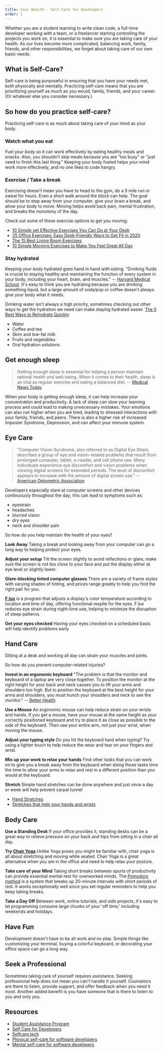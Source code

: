 ```yaml
---
title: Your Health - Self-Care for Developers
order: 1
---
```


Whether you are a student learning to write clean code, a full-time developer working with a team, or a freelancer starting controlling the projects you work on, it is essential to make sure you are taking care of your health. As our lives become more complicated, balancing work, family, friends, and other responsibilities, we forget about taking care of our own basic needs.

## What is Self-Care?

Self-care is being purposeful in ensuring that you have your needs met, both physically and mentally. Practicing self-care means that you are prioritizing yourself as much as you would, family, friends, and your career. (Or whatever else you consider necessary.)

## So how do you practice self-care?

Practicing self-care is as much about taking care of your mind as your body. 

 ### Watch what you eat
Fuel your body so it can work effectively by eating healthy meals and snacks. Also, you shouldn't skip meals because you are "too busy" or "just need to finish this last thing."  Keeping your body fueled helps your mind work more effectively, and no one likes to code hangry.

### Exercise / Take a break
Exercising doesn't mean you have to head to the gym, do a 5 mile run or sweat for hours. Even a short walk around the block can help. The goal should be to step away from your computer, give your brain a break, and allow your body to move. Moving helps avoid back pain, mental frustration, and breaks the monotony of the day.

Check out some of these exercise options to get you moving:
- [10 Simple yet Effective Exercises You Can Do at Your Desk](https://www.tinypulse.com/blog/sk-desk-exercises)
- [25 Office Exercises: Easy Desk-Friendly Ways to Get Fit in 2020](https://snacknation.com/blog/office-exercises/)
- [The 15 Best Living Room Exercises](https://www.fatherly.com/health-science/easy-workout-quick-workout/)
- [10 Simple Morning Exercises to Make You Feel Great All Day](https://www.lifehack.org/articles/lifestyle/10-simple-morning-exercises-that-will-make-you-feel-great-all-day.html)

### Stay hydrated
Keeping your body hydrated goes hand in hand with eating. "Drinking fluids is crucial to staying healthy and maintaining the function of every system in your body, including your heart, brain, and muscles." -- [Harvard Medical School](https://www.health.harvard.edu/staying-healthy/the-importance-of-staying-hydrated). It's easy to think you are hydrating because you are drinking something liquid, but a large amount of soda/pop or coffee doesn't always give your body what it needs.

Drinking water isn't always a high priority, sometimes checking out other ways to get the hydration we need can make staying hydrated easier. [The 5 Best Ways to Rehydrate Quickly](https://www.healthline.com/nutrition/how-to-rehydrate):
- Water
- Coffee and tea
- Skim and low-fat milk
- Fruits and vegetables
- Oral hydration solutions

## Get enough sleep
> Getting enough sleep is essential for helping a person maintain optimal health and well-being. When it comes to their health, sleep is as vital as regular exercise and eating a balanced diet. -- [Medical News Today](https://www.medicalnewstoday.com/articles/325353)

When your body is getting enough sleep, it can help increase your concentration and productivity. A lack of sleep can slow your learning process and could lead to making unnecessary mistakes. Your emotions can also run higher when you are tired, leading to stressed interactions with your family, friends, and peers. There is also a higher risk of increased Imposter Syndrome, Depression, and can affect your immune system.

## Eye Care
> "Computer Vision Syndrome, also referred to as Digital Eye Strain, describes a group of eye and vision-related problems that result from prolonged computer, tablet, e-reader, and cell phone use. Many individuals experience eye discomfort and vision problems when viewing digital screens for extended periods. The level of discomfort appears to increase with the amount of digital screen use." -- [American Optometric Association](https://www.aoa.org/patients-and-public/caring-for-your-vision/protecting-your-vision/computer-vision-syndrome)

Developers especially stare at computer screens and other devices continuously throughout the day; this can lead to symptoms such as:
- eyestrain
- headaches
- blurred vision
- dry eyes
- neck and shoulder pain

So how do you help maintain the health of your eyes?

**Look Away** Taking a break and looking away from your computer can go a long way to helping protect your eyes. 

**Adjust your setup** Tilt the screen slightly to avoid reflections or glare, make sure the screen is not too close to your face and put the display either at eye level or slightly lower.

**Glare-blocking tinted computer glasses** There are a variety of frame styles with varying shades of tinting, and prices range greatly to help you find the right pair for you. 

**[F.lux](https://justgetflux.com/)** is a program that adjusts a display's color temperature according to location and time of day, offering functional respite for the eyes. F.lux reduces eye strain during night-time use, helping to minimize the disruption of sleep patterns.

**Get your eyes checked** Having your eyes checked on a scheduled basis will help identify problems early

## Hand Care
Sitting at a desk and working all day can strain your muscles and joints.

So how do you prevent computer-related injuries?

**Invest in an ergonomic keyboard** "The problem is that the monitor and keyboard of a laptop are very close together. To position the monitor at the right height for your back and neck causes you to lift your arms and shoulders too high. But to position the keyboard at the best height for your arms and shoulders, you must hunch your shoulders and neck to see the monitor." -- [Better Health](https://www.betterhealth.vic.gov.au/health/healthyliving/computer-related-injuries)

**Use a Mouse** An ergonomic mouse can help reduce strain on your wrists and hands. If you get a mouse, have your mouse at the same height as your correctly positioned keyboard and try to place it as close as possible to the side of the keyboard. Then use your entire arm, not just your wrist, when moving the mouse.

**Adjust your typing style** Do you hit the keyboard hard when typing? Try using a lighter touch to help reduce the wear and tear on your fingers and wrist.

**Mix up your work to relax your hands** Find other tasks that you can work on to give you a break away from the keyboard when doing those tasks time the time to allow your arms to relax and rest in a different position than you would at the keyboard.

**Stretch** Simple hand stretches can be done anywhere and just once a day or week will help prevent carpal tunnel
- [Hand Stretches](http://www.eatonhand.com/hw/ctexercise.htm) 
- [Stretches that help your hands and wrists](https://www.seymourduncan.com/blog/the-players-room/keep-it-loose-stretches-for-guitarists)

## Body Care

**Use a Standing Desk** If your office provides it, standing desks can be a great way to relieve pressure on your back and hips from sitting in a chair all day.
 
**Try [Chair Yoga](https://chopra.com/articles/chair-yoga-flow-for-all-levels)** Unlike Yoga poses you might be familiar with, chair yoga is all about stretching and moving while seated. Chair Yoga is a great alternative when you are in the office and need to help relax your posture.

**Take care of your Mind** Taking short breaks between spurts of productivity can provide essential mental rest for overworked minds. The [Pomodoro method](https://en.wikipedia.org/wiki/Pomodoro_Technique) is a system that breaks up 20-minute intervals with short periods of rest. It works exceptionally well since you set regular reminders to help you keep taking breaks.

**Take a Day Off** Between work, online tutorials, and side projects, it's easy to let programming consume large chunks of your 'off time,' including weekends and holidays.

## Have Fun
Development doesn't have to be all work and no play. Simple things like customizing your terminal, buying a colorful keyboard, or decorating your office space can go a long way.

## Seek a Professional
Sometimes taking care of yourself requires assistance. Seeking professional help does not mean you can't handle it yourself. Counselors are there to listen, provide support, and offer feedback when you need it most. Another added benefit is you have someone that is there to listen to you and only you.

## Resources
- [Student Assistance Program](https://suncoast.io/sap-poster-548b6fa2bc9ebe7b5d534bae85fd34ab.pdf)
- [Self Care for Developers](https://dev.to/amandasopkin/self-care-for-developers-51a0)
- [Selfcare.tech](https://selfcare.tech/)
- [Physical self-care for software developers](https://www.elegantthemes.com/blog/editorial/physical-self-care-for-software-developers-and-web-designers)
- [Mental self-care for software developers](https://www.elegantthemes.com/blog/editorial/mental-self-care-for-software-developers-and-web-designers)